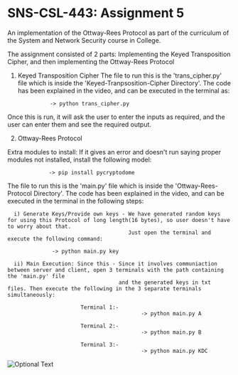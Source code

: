 # SNS-CSL-443: Assignment 5
An implementation of the Ottway-Rees Protocol as part of the curriculum of the System and Network Security course in College.

The assignment consisted of 2 parts: Implementing the Keyed Transposition Cipher, and then implementing the Ottway-Rees Protocol 

1) Keyed Transposition Cipher
The file to run this is the 'trans_cipher.py' file which is inside the 'Keyed-Tranpsosition-Cipher Directory'.
The code has been explained in the video, and can be executed in the terminal as:

                 -> python trans_cipher.py
                 
Once this is run, it will ask the user to enter the inputs as required, and the user can enter them and see the required output.


2) Ottway-Rees Protocol

Extra modules to install: If it gives an error and doesn't run saying proper modules not installed, install the following model:

                 -> pip install pycryptodome
                 
The file to run this is the 'main.py' file which is inside the 'Ottway-Rees-Protocol Directory'.
The code has been explained in the video, and can be executed in the terminal in the following steps:

      i) Generate Keys/Provide own keys - We have generated random keys for using this Protocol of long length(16 bytes), so user doesn't have to worry about that. 
                                          Just open the terminal and execute the following command:
      
                  -> python main.py key
                                    
      ii) Main Execution: Since this - Since it involves communiaction between server and client, open 3 terminals with the path containing the 'main.py' file 
                                       and the generated keys in txt files. Then execute the following in the 3 separate terminals simultaneously:
      
                           Terminal 1:-
                                              -> python main.py A
                           
                           Terminal 2:-
                                              -> python main.py B
                                              
                           Terminal 3:-
                                              -> python main.py KDC
                                              
![Optional Text](../master/Images/Terminals_View.png)
